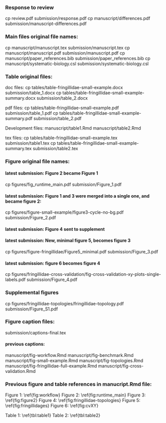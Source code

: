 ### Response to review

cp review.pdf submission/response.pdf
cp manuscript/differences.pdf submission/manuscript-differences.pdf

### Main files original file names:

cp manuscript/manuscript.tex submission/manuscript.tex
cp manuscript/manuscript.pdf submission/manuscript.pdf
cp manuscript/paper_references.bib submission/paper_references.bib
cp manuscript/systematic-biology.csl submission/systematic-biology.csl

### Table original files:

doc files:
    cp tables/table-fringillidae-small-example.docx submission/table_1.docx
    cp tables/table-fringillidae-small-example-summary.docx submission/table_2.docx

pdf files:
    cp tables/table-fringillidae-small-example.pdf submission/table_1.pdf
    cp tables/table-fringillidae-small-example-summary.pdf submission/table_2.pdf

Development files:
    manuscript/table1.Rmd
    manuscript/table2.Rmd

tex files:
    cp tables/table-fringillidae-small-example.tex submission/table1.tex
    cp tables/table-fringillidae-small-example-summary.tex submission/table2.tex


### Figure original file names:

#### latest submission: Figure 2 became Figure 1
cp figures/fig_runtime_main.pdf submission/Figure_1.pdf

#### latest submission: Figure 1 and 3 were merged into a single one, and became figure 2:
cp figures/figure-small-example/figure3-cycle-no-bg.pdf submission/Figure_2.pdf

#### latest submission: Figure 4 sent to supplement

#### latest submission: New, minimal figure 5, becomes figure 3
cp figures/figure-fringillidae/Figure5_minimal.pdf submission/Figure_3.pdf

#### latest submission: figure 6 becomes figure 4
cp figures/fringillidae-cross-validation/fig-cross-validation-xy-plots-single-labels.pdf submission/Figure_4.pdf

### Supplemental figures

cp figures/fringillidae-topologies/fringillidae-topology.pdf submission/Figure_S1.pdf


### Figure caption files:

submission/captions-final.tex

#### previous captions:
manuscript/fig-workflow.Rmd
manuscript/fig-benchmark.Rmd
manuscript/fig-small-example.Rmd
manuscript/fig-topologies.Rmd
manuscript/fig-fringillidae-full-example.Rmd
manuscript/fig-cross-validation.Rmd


### Previous figure and table references in manucript.Rmd file:

  Figure 1: \ref{fig:workflow}
  Figure 2: \ref{fig:runtime_main}
  Figure 3: \ref{fig:figure2}
  Figure 4: \ref{fig:fringillidae-topologies}
  Figure 5: \ref{fig:fringillidages} 
  Figure 6: \ref{fig:cvXY}
  
  Table 1: \ref{tbl:table1}
  Table 2: \ref{tbl:table2}


